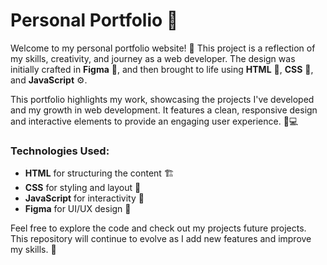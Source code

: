 # Personal Portfolio 🚀

Welcome to my personal portfolio website! 🌟 This project is a reflection of my skills, creativity, and journey as a web developer. The design was initially crafted in **Figma** 🎨, and then brought to life using **HTML** 📝, **CSS** 🎨, and **JavaScript** ⚙️.

This portfolio highlights my work, showcasing the projects I've developed and my growth in web development. It features a clean, responsive design and interactive elements to provide an engaging user experience. 📱💻

### Technologies Used:
- **HTML** for structuring the content 🏗️
- **CSS** for styling and layout 🎨
- **JavaScript** for interactivity 🔧
- **Figma** for UI/UX design 🎨

Feel free to explore the code and check out my projects future projects. This repository will continue to evolve as I add new features and improve my skills. 🚀
